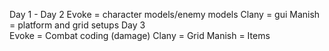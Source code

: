Day 1  - Day 2
		Evoke = character models/enemy models
		Clany = gui
		Manish = platform and grid setups
Day 3  
		Evoke = Combat coding (damage)
		Clany = Grid
		Manish = Items
